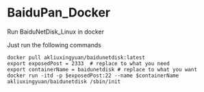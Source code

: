# BaiduPan_Docker
Run BaiduNetDisk_Linux in docker

Just run the following commands

```console
docker pull akliuxingyuan/baidunetdisk:latest
export exposedPost = 2333  # replace to what you need
export containerName = baidunetdisk # replace to what you want
docker run -itd -p $exposedPost:22 --name $containerName  akliuxingyuan/baidunetdisk /sbin/init
```